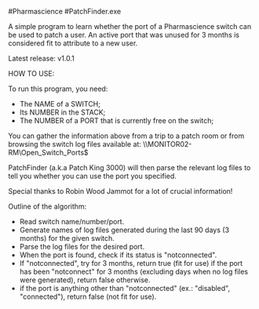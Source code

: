 #Pharmascience
#PatchFinder.exe

A simple program to learn whether the port of a Pharmascience switch can be used to patch a user.
An active port that was unused for 3 months is considered fit to attribute to a new user.

Latest release: v1.0.1

HOW TO USE:

To run this program, you need:
- The NAME of a SWITCH;
- Its NUMBER in the STACK;
- The NUMBER of a PORT that is currently free on the switch;

You can gather the information above from a trip to a patch room or from browsing the switch log files available at:
\\\MONITOR02-RM\Open_Switch_Ports$

PatchFinder (a.k.a Patch King 3000) will then parse the relevant log files to tell you whether you can use the port you specified.

Special thanks to Robin Wood Jammot for a lot of crucial information!

Outline of the algorithm:
- Read switch name/number/port.
- Generate names of log files generated during the last 90 days (3 months) for the given switch.
- Parse the log files for the desired port.
- When the port is found, check if its status is "notconnected".
- If "notconnected", try for 3 months, return true (fit for use) if the port has been "notconnect" for 3 months (excluding days when no log files were generated), return false otherwise.
- if the port is anything other than "notconnected" (ex.: "disabled", "connected"), return false (not fit for use).
